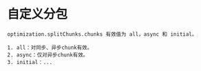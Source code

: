 # 自定义分包

    optimization.splitChunks.chunks 有效值为 all，async 和 initial。

    1. all：对同步、异步chunk有效。
    2. async：仅对异步chunk有效。
    3. initial：...

